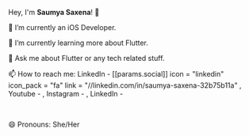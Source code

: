 Hey, I'm **Saumya Saxena**! 👋

🔭 I’m currently an iOS Developer. <br />

🌱 I’m currently learning more about Flutter. <br />

💬 Ask me about Flutter or any tech related stuff. <br />

📫 How to reach me: 
LinkedIn -  [[params.social]]
    icon = "linkedin"
    icon_pack = "fa"
    link = "//linkedin.com/in/saumya-saxena-32b75b11a" , 
Youtube - , 
Instagram - , 
LinkedIn - 

<br />
   
😄 Pronouns: She/Her
